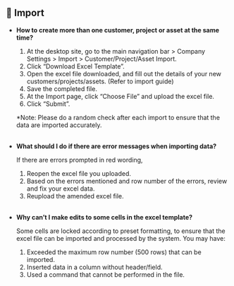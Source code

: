 
## 🔑 Import
<aside>
    
- **How to create more than one customer, project or asset at the same time?**<br>

  1. At the desktop site, go to the main navigation bar > Company Settings > Import > Customer/Project/Asset Import.<br>
  2. Click “Download Excel Template”.<br>
  3. Open the excel file downloaded, and fill out the details of your new customers/projects/assets. (Refer to import guide)<br>
  4. Save the completed file.<br>
  5. At the Import page, click “Choose File” and upload the excel file.<br>
  6. Click “Submit”.<br>

  *Note: Please do a random check after each import to ensure that the data are imported accurately.<br><br>
  
- **What should I do if there are error messages when importing data?**<br>

  If there are errors prompted in red wording,<br>
  1. Reopen the excel file you uploaded.<br>
  2. Based on the errors mentioned and row number of the errors, review and fix your excel data.<br>
  3. Reupload the amended excel file.<br><br>

- **Why can’t I make edits to some cells in the excel template?**<br>

  

  Some cells are locked according to preset formatting, to ensure that the excel file can be imported and processed by the system. You may have:<br>
  1. Exceeded the maximum row number (500 rows) that can be imported.<br>
  2. Inserted data in a column without header/field.<br>
  3. Used a command that cannot be performed in the file.<br><br>

</aside>
